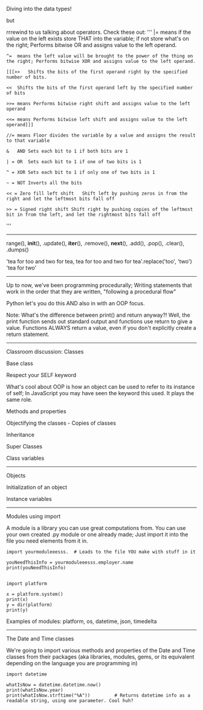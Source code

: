 Diving into the data types!

but

rrrewind to us talking about operators. Check these out:
'''
	|= 	means if the value on the left exists store THAT into the variable; if not store what's on the right; Performs bitwise OR and assigns value to the left operand.

	^= 	means the left value will be brought to the power of the thing on the right; Performs bitwise XOR and assigns value to the left operand.

	[[[>> 	Shifts the bits of the first operand right by the specified number of bits.

	<< 	Shifts the bits of the first operand left by the specified number of bits

	>>= means Performs bitwise right shift and assigns value to the left operand

	<<= means Performs bitwise left shift and assigns value to the left operand]]]

	//= means Floor divides the variable by a value and assigns the result to that variable

	&	AND	Sets each bit to 1 if both bits are 1

	| =	OR	Sets each bit to 1 if one of two bits is 1

	^ = XOR	Sets each bit to 1 if only one of two bits is 1

	~ =	NOT	Inverts all the bits

	<< = Zero fill left shift	Shift left by pushing zeros in from the right and let the leftmost bits fall off

	>> = Signed right shift	Shift right by pushing copies of the leftmost bit in from the left, and let the rightmost bits fall off
'''

---
range(), __init__(), .update(), __iter__(), .remove(), __next__(), .add(), .pop(), .clear(), .dumps()

'tea for too and two for tea, tea for too and two for tea'.replace('too', 'two')
'tea for two'

---
Up to now, we've been programming procedurally; Writing statements that work in the order that they are written, "following a procedural flow"

Python let's you do this AND also in with an OOP focus. 

Note: What's the difference between print() and return anyway?! Well, the print function sends out standard output and functions use return to give a value. Functions ALWAYS return a value, even if you don't explicitly create a return statement. 

---
Classroom discussion:
Classes

Base class

Respect your SELF keyword

What's cool about OOP is how an object can be used to refer to its instance of self; In JavaScript you may have seen the keyword this used. It plays the same role.

Methods and properties

Objectifying the classes - Copies of classes

Inheritance

Super Classes

Class variables

---
Objects

Initialization of an object 

Instance variables

---
Modules using import

A module is a library you can use great computations from. You can use your own created .py module or one already made; Just import it into the file you need elements from it in.
	
	import yourmoduleeesss.  # Leads to the file YOU make with stuff in it

	youNeedThisInfo = yourmoduleeesss.employer.name
	print(youNeedThisInfo)


	import platform

	x = platform.system()
	print(x)
	y = dir(platform)
	print(y)

Examples of modules: platform, os, datetime, json, timedelta

---
The Date and Time classes

We're going to import various methods and properties of the Date and Time classes from their packages (aka libraries, modules, gems, or its equivalent depending on the language you are programming in)

	import datetime

	whatIsNow = datetime.datetime.now()
	print(whatIsNow.year)	
	print(whatIsNow.strftime("%A"))			# Returns datetime info as a readable string, using one parameter. Cool huh?






